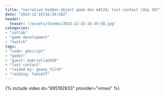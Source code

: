 ```yaml
---
title: "narrative hidden object game dev &#124; lost contact (day 10)"
date: "2023-12-15T16:39:58Z"
header:
  teaser: "/assets/thumbs/2023-12-15-16-39-58.jpg"
categories:
- "collab"
- "game development"
- "twitch"
tags:
- "code: gdscript"
- "godot"
- "guest: GabriellaG439"
- "lost contact"
- "raided by: gooey_filth"
- "raiding: YukieVT"
---
```

{% include video id="895192833" provider="vimeo" %}
